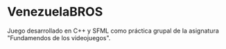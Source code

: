 # VenezuelaBROS
Juego desarrollado en C++ y SFML como práctica grupal de la asignatura "Fundamendos de los videojuegos".
